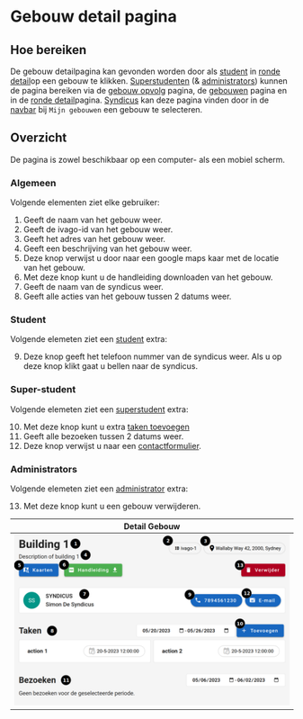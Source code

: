 # Gebouw detail pagina

## Hoe bereiken

De gebouw detailpagina kan gevonden worden door als [student](../../users/student.md) in [ronde detail](../ronde/rondedetail.md)op een gebouw te klikken. [Superstudenten](../users/superstudent.md) (& [administrators](../../users/admin.md)) kunnen de pagina bereiken via de [gebouw opvolg](../../pages/followup/gebouw_opvolging.md) pagina, de [gebouwen](../administration/gebouwen.md) pagina en in de [ronde detail](../../pages/detail/ronde.md)pagina. [Syndicus](../../users/syndicus.md) kan deze pagina vinden door in de [navbar](../../navbar.md) bij `Mijn gebouwen` een gebouw te selecteren.

## Overzicht

De pagina is zowel beschikbaar op een computer- als een mobiel scherm.

### Algemeen

Volgende elementen ziet elke gebruiker:

1. Geeft de naam van het gebouw weer.
2. Geeft de ivago-id van het gebouw weer.
3. Geeft het adres van het gebouw weer.
4. Geeft een beschrijving van het gebouw weer.
5. Deze knop verwijst u door naar een google maps kaar met de locatie van het gebouw.
6. Met deze knop kunt u de handleiding downloaden van het gebouw.
7. Geeft de naam van de syndicus weer.
8. Geeft alle acties van het gebouw tussen 2 datums weer.

### Student

Volgende elemeten ziet een [student](../../users/student.md) extra:

9. Deze knop geeft het telefoon nummer van de syndicus weer. Als u op deze knop klikt gaat u bellen naar de syndicus.

### Super-student

Volgende elemeten ziet een [superstudent](../../users/superstudent.md) extra:

10. Met deze knop kunt u extra [taken toevoegen](../create/create_afval.md)
11. Geeft alle bezoeken tussen 2 datums weer.
12. Deze knop verwijst u naar een [contactformulier](../../pages/contact/contact_syndicus.md).

### Administrators

Volgende elemeten ziet een [administrator](../../users/admin.md) extra:

13. Met deze knop kunt u een gebouw verwijderen.

|            Detail Gebouw            |
| :---------------------------------: |
| ![](../../assets/gebouw_detail.png) |
